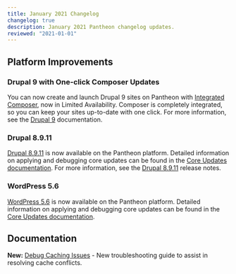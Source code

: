 ```yaml
---
title: January 2021 Changelog
changelog: true
description: January 2021 Pantheon changelog updates.
reviewed: "2021-01-01"
---
```


## Platform Improvements

### Drupal 9 with One-click Composer Updates

You can now create and launch Drupal 9 sites on Pantheon with [Integrated Composer](/integrated-composer), now in Limited Availability. Composer is completely integrated, so you can keep your sites up-to-date with one click. For more information, see the [Drupal 9](/drupal-9) documentation.

<!-- excerpt -->

### Drupal 8.9.11

[Drupal 8.9.11](https://www.drupal.org/project/drupal/releases/8.9.11) is now available on the Pantheon platform. Detailed information on applying and debugging core updates can be found in the [Core Updates documentation](/core-updates). For more information, see the [Drupal 8.9.11](https://www.drupal.org/project/drupal/releases/8.9.11) release notes.

### WordPress 5.6

[WordPress 5.6](https://wordpress.org/news/2020/12/simone/) is now available on the Pantheon platform. Detailed information on applying and debugging core updates can be found in the [Core Updates documentation](/core-updates).

## Documentation

**New:** [Debug Caching Issues](/debug-cache) - New troubleshooting guide to assist in resolving cache conflicts.
